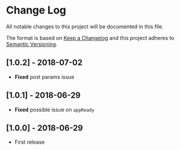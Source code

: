 # Change Log
All notable changes to this project will be documented in this file.

The format is based on [Keep a Changelog](http://keepachangelog.com/)
and this project adheres to [Semantic Versioning](http://semver.org/).

## [1.0.2] - 2018-07-02
- **Fixed** post params issue

## [1.0.1] - 2018-06-29
- **Fixed** possible issue on `appReady`

## [1.0.0] - 2018-06-29
- First release